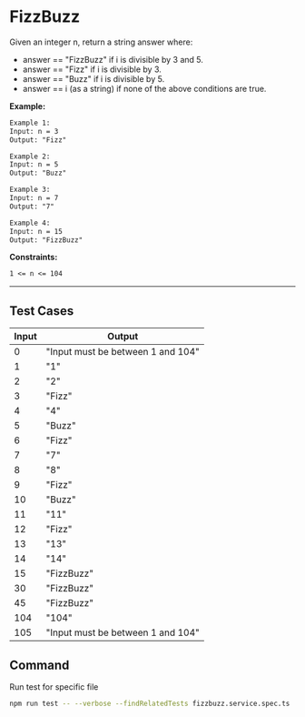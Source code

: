 # FizzBuzz

Given an integer n, return a string answer where:

- answer == "FizzBuzz" if i is divisible by 3 and 5.
- answer == "Fizz" if i is divisible by 3.
- answer == "Buzz" if i is divisible by 5.
- answer == i (as a string) if none of the above conditions are true.

**Example:**

```txt
Example 1:
Input: n = 3
Output: "Fizz"

Example 2:
Input: n = 5
Output: "Buzz"

Example 3:
Input: n = 7
Output: "7"

Example 4:
Input: n = 15
Output: "FizzBuzz"
```

**Constraints:**

```txt
1 <= n <= 104
```

---

## Test Cases

| Input | Output |
| ----------- | ----------- |
| 0 | "Input must be between 1 and 104" |
| 1 | "1" |
| 2 | "2" |
| 3 | "Fizz" |
| 4 | "4" |
| 5 | "Buzz" |
| 6 | "Fizz" |
| 7 | "7" |
| 8 | "8" |
| 9 | "Fizz" |
| 10 | "Buzz" |
| 11 | "11" |
| 12 | "Fizz" |
| 13 | "13" |
| 14 | "14" |
| 15 | "FizzBuzz" |
| 30 | "FizzBuzz" |
| 45 | "FizzBuzz" |
| 104| "104" |
| 105 | "Input must be between 1 and 104" |

## Command

Run test for specific file

```bash
npm run test -- --verbose --findRelatedTests fizzbuzz.service.spec.ts
```
